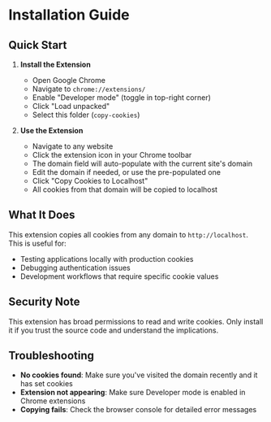 # Installation Guide

## Quick Start

1. **Install the Extension**
   - Open Google Chrome
   - Navigate to `chrome://extensions/`
   - Enable "Developer mode" (toggle in top-right corner)
   - Click "Load unpacked"
   - Select this folder (`copy-cookies`)

2. **Use the Extension**
   - Navigate to any website
   - Click the extension icon in your Chrome toolbar
   - The domain field will auto-populate with the current site's domain
   - Edit the domain if needed, or use the pre-populated one
   - Click "Copy Cookies to Localhost"
   - All cookies from that domain will be copied to localhost

## What It Does

This extension copies all cookies from any domain to `http://localhost`. This is useful for:

- Testing applications locally with production cookies
- Debugging authentication issues
- Development workflows that require specific cookie values

## Security Note

This extension has broad permissions to read and write cookies. Only install it if you trust the source code and understand the implications.

## Troubleshooting

- **No cookies found**: Make sure you've visited the domain recently and it has set cookies
- **Extension not appearing**: Make sure Developer mode is enabled in Chrome extensions
- **Copying fails**: Check the browser console for detailed error messages
